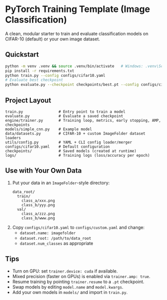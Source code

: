 # PyTorch Training Template (Image Classification)

A clean, modular starter to train and evaluate classification models on CIFAR-10 (default) or your own image dataset.

## Quickstart

```bash
python -m venv .venv && source .venv/bin/activate   # Windows: .venv\Scripts\activate
pip install -r requirements.txt
python train.py --config configs/cifar10.yaml
# Evaluate best checkpoint
python evaluate.py --checkpoint checkpoints/best.pt --config configs/cifar10.yaml
```

## Project Layout

```
train.py                # Entry point to train a model
evaluate.py             # Evaluate a saved checkpoint
engine/trainer.py       # Training loop, metrics, early stopping, AMP, checkpoints
models/simple_cnn.py    # Example model
data/datasets.py        # CIFAR-10 + custom ImageFolder dataset loaders
utils/config.py         # YAML + CLI config loader/merger
configs/cifar10.yaml    # Default configuration
checkpoints/            # Saved models (created at runtime)
logs/                   # Training logs (loss/accuracy per epoch)
```

## Use with Your Own Data

1. Put your data in an `ImageFolder`-style directory:
   ```
   data_root/
     train/
       class_a/xxx.png
       class_b/yyy.png
     val/
       class_a/zzz.png
       class_b/www.png
   ```
2. Copy `configs/cifar10.yaml` to `configs/custom.yaml` and change:
   - `dataset.name: imagefolder`
   - `dataset.root: /path/to/data_root`
   - `dataset.num_classes` as appropriate

## Tips
- Turn on GPU: set `trainer.device: cuda` if available.
- Mixed precision (faster on GPUs) is enabled via `trainer.amp: true`.
- Resume training by pointing `trainer.resume` to a `.pt` checkpoint.
- Swap models by editing `model.name` and `model.kwargs`.
- Add your own models in `models/` and import in `train.py`.
